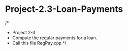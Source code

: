 # Project-2.3-Loan-Payments
/*
* Project 2-3
* Compute the regular payments for a loan.
* Call this file RegPay.cpp
*/
